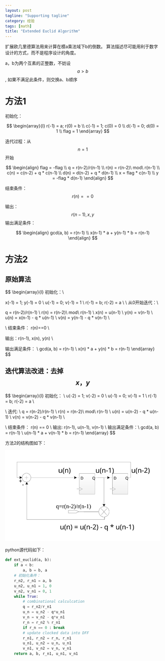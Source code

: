 ```yaml
---
layout: post
tagline: "Supporting tagline"
category: 经验
tags: [math]
title: "Extended Euclid Algorithm"
---
```

扩展欧几里德算法用来计算在模a乘法域下b的倒数。
算法描述尽可能用利于数字设计的方式，而不是程序设计的角度。

a，b为两个互素的正整数，不妨设 $$a > b$$, 如果不满足此条件，则交换a、b顺序

# 方法1

初始化：

$$
\begin{array}{l}
r(-1) = a; r(0) = b  \\
c(-1) = 1; c(0) = 0  \\
d(-1) = 0; d(0) = 1  \\
flag = 1
\end{array}
$$
	
迭代过程：从 $$n=1$$ 开始

$$
\begin{align}
flag = -flag    \\
q = r(n-2)/r(n-1)			\\
r(n) = r(n-2)\ mod\ r(n-1)  \\
c(n) = c(n-2) + q * c(n-1)  \\
d(n) = d(n-2) + q * d(n-1)  \\
x = flag * c(n-1)     \\
y = -flag * d(n-1)
\end{align}
$$

结束条件： $$r(n) == 0$$

输出： $$r(n-1), x, y $$
输出满足条件：

$$
\begin{align}
gcd(a, b) = r(n-1)      \\
x(n-1) * a + y(n-1) * b = r(n-1)
\end{align}
$$

# 方法2

## 原始算法

$$
\begin{array}{l}
初始化：\\

x(-1) = 1; y(-1) = 0 \\
u(-1) = 0; v(-1) = 1 \\
r(-1) = b; r(-2) = a \\
\\
从0开始迭代：\\

q = r(n-2)/r(n-1)			\\
r(n) = r(n-2)\ mod\ r(n-1)  \\
x(n) = u(n-1)				\\
y(n) = v(n-1)				\\
u(n) = x(n-1) - q * u(n-1)  \\
v(n) = y(n-1) - q * v(n-1)  \\

\\
结束条件： r(n)==0 \\

输出：r(n-1), x(n), y(n) \\

输出满足条件： \\
gcd(a, b) = r(n-1)      \\
x(n) * a + y(n) * b = r(n-1)
\end{array}
$$

## 迭代算法改进：去掉$$x，y$$

$$
\begin{array}{l}
初始化： \\
u(-2) = 1; v(-2) = 0 \\
u(-1) = 0; v(-1) = 1 \\
r(-1) = b; r(-2) = a \\

\\
迭代: \\
q = r(n-2)/r(n-1)			\\
r(n) = r(n-2)\ mod\ r(n-1)  \\
u(n) = u(n-2) - q * u(n-1)  \\
v(n) = v(n-2) - q * v(n-1)  \\

\\
结束条件： r(n) == 0 \\
输出: r(n-1), u(n-1), v(n-1) \\
输出满足条件：\\
gcd(a, b) = r(n-1)      \\
u(n-1) * a + v(n-1) * b = r(n-1)
\end{array}
$$

方法2的结构图如下：

![u（n）的计算结构](/img/rsa.svg)

python源代码如下：

~~~ python
def ext_euclid(a, b):
    if a < b:
        a, b = b, a
    # 初始化条件：
    r_n2, r_n1 = a, b
    u_n2, u_n1 = 1, 0
    v_n2, v_n1 = 0, 1
    while True:
        # combinational calculcation
        q = r_n2/r_n1
        u_n = u_n2 - q*u_n1
        v_n = v_n2 - q*v_n1
        r_n = r_n2 % r_n1
        if r_n == 0 : break
        # update clocked data into DFF
        r_n1, r_n2 = r_n, r_n1
        u_n1, u_n2 = u_n, u_n1
        v_n1, v_n2 = v_n, v_n1
    return a, b, r_n1, u_n1, v_n1
~~~
